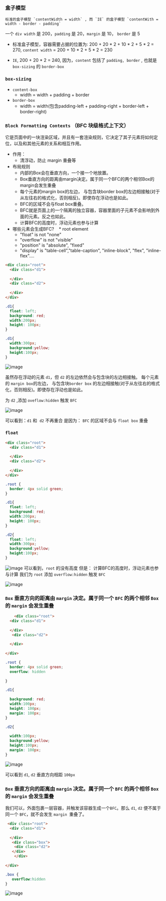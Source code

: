 ### 盒子模型
    标准的盒子模型 `contentWidth = width` , 而 `IE` 的盒子模型 `contentWith =  width - border - padding`

一个 `div width` 是 200，`padding` 是 20，`margin` 是 10，
`border` 是 5

- 标准盒子模型，容器需要占据的位置为: 
200 + 20 * 2 + 10 * 2 + 5 * 2 = 270, `content width` =  200 + 10 * 2 + 5 * 2 = 230    

- `IE`, 200 + 20 * 2 = 240, 因为，`content` 包括了 `padding, border` , 也就是 `box-sizing` 的
`border-box` 

### `box-sizing`
- `content-box`
    * width = width + padding + border
- `border-box`
    * width = width(包含padding-left + padding-right + border-left + border-right)

 ### `Block Formatting Contexts` （BFC 块级格式上下文） 
它是页面中的一块渲染区域，并且有一套渲染规则，它决定了其子元素将如何定位，以及和其他元素的关系和相互作用。
 - 作用：
    * 清浮动，防止 margin 重叠等
 - 布局规则
    * 内部的Box会在垂直方向，一个接一个地放置。
    * Box垂直方向的距离由margin决定。属于同一个BFC的两个相邻Box的margin会发生重叠  
    * 每个元素的margin box的左边， 与包含块border box的左边相接触(对于从左往右的格式化，否则相反)。即使存在浮动也是如此。
    * BFC的区域不会与float box重叠。
    * BFC就是页面上的一个隔离的独立容器，容器里面的子元素不会影响到外面的元素。反之也如此。  
    * 计算BFC的高度时，浮动元素也参与计算
  - 哪些元素会生成BFC?
    * root element
    * "float" is not "none"
    * "overflow" is not "visible"
    * "position" is "absolute", "fixed"
    * "display" is "table-cell","table-caption", "inline-block", "flex", "inline-flex"....
    
```html
<div class="root">
  <div class="d1">
  
  </div>
  <div class="d2">
  
  </div>
</div>
```

``` css
.d1{
  float: left;
  background: red;
  width:200px;
  height: 100px;
}

.d1{
  width:300px;
  background:yellow;
  height:100px;
}
```

![image](https://user-images.githubusercontent.com/10190366/35713940-f7f4c0d4-0804-11e8-8095-27f9444f79f6.png)

虽然存在浮动的元素 `d1`，但 `d2` 的左边依然会与包含块的左边相接触。
每个元素的 `margin box`的左边， 与包含块`border box` 的左边相接触(对于从左往右的格式化，否则相反)。即使存在浮动也是如此。

为 `d2` ,添加 `oveflow:hidden` 触发 `BFC`

![image](https://user-images.githubusercontent.com/10190366/35714068-bbe68d9c-0805-11e8-9b87-b403af0bbc87.png)

可以看到：`d1` 和  `d2` 不再重合
是因为： `BFC` 的区域不会与 `float box` 重叠

### `float`
```html
<div class="root">
  <div class="d1">
  
  </div>
  <div class="d2">
  
  </div>
</div>
```
``` css
.root {
  border: 4px solid green;
}

.d1{
  float: left;
  background: red;
  width:200px;
  height: 100px;
}

.d2{
  float: left;
  width:300px;
  background:yellow;
  height:100px;
}
```
![image](https://user-images.githubusercontent.com/10190366/35714223-57201e4a-0806-11e8-9182-ef85d05c4119.png)
可以看到，`root` 的没有高度
但是： 计算BFC的高度时，浮动元素也参与计算
我们为 `root` 添加 `overflow:hidden` 触发 `BFC`

![image](https://user-images.githubusercontent.com/10190366/35714327-f786f28c-0806-11e8-8b8c-cc89d17dda59.png)

### `Box` 垂直方向的距离由 `margin` 决定。属于同一个 `BFC` 的两个相邻 `Box` 的 `margin` 会发生重叠
```html
    <div class="root">
  <div class="d1">
   
  </div>
   <div class="d2">
  
  </div>
  
</div>
```
```css
.root {
  border: 4px solid green;
  overflow: hidden
  
}

.d1{
  
  background: red;
  width:100px;
  height: 100px;
  margin: 100px;
}

.d2{
  
  width:100px;
  background:yellow;
  height:100px;
  margin: 100px;
}
```


![image](https://user-images.githubusercontent.com/10190366/35714604-bb4679d0-0808-11e8-9c82-40c98d261dbc.png)

可以看到 `d1`, `d2` 垂直方向相距 `100px`

### `Box` 垂直方向的距离由 `margin` 决定。属于同一个 `BFC` 的两个相邻 `Box` 的 `margin` 会发生重叠

我们可以，外面包裹一层容器，并触发该容器生成一个`BFC`。那么 `d1`, `d2` 便不属于同一个 `BFC`，就不会发生 `margin `重叠了。

```html
 <div class="root">
  <div class="d1">
   
  </div>
   <div class="box">
    <div class="d2">
   </div>
    </div>  
  
</div>
```
 ```css
 .box {
    overflow:hidden 
}
 ```
 ![image](https://user-images.githubusercontent.com/10190366/35714945-a0d0eed0-080a-11e8-8014-6fdcfd6d413a.png)



 


